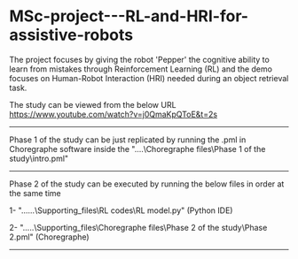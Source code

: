 # MSc-project---RL-and-HRI-for-assistive-robots
The project focuses by giving the robot 'Pepper' the cognitive ability to learn from mistakes through Reinforcement Learning (RL) and the demo focuses on Human-Robot Interaction (HRI) needed during an object retrieval task.

The study can be viewed from the below URL
https://www.youtube.com/watch?v=j0QmaKpQToE&t=2s


----------------------------------------------------------------------------
Phase 1 of the study can be just replicated by running the .pml in Choregraphe software inside the 
"....\Choregraphe files\Phase 1 of the study\intro.pml"

-----------------------------------------------------------------------------
Phase 2 of the study can be executed by running the below files in order at the same time

1- "......\Supporting_files\RL codes\RL model.py" (Python IDE)


2- ".....\Supporting_files\Choregraphe files\Phase 2 of the study\Phase 2.pml" (Choregraphe)

---------------------------------------------------------------------
